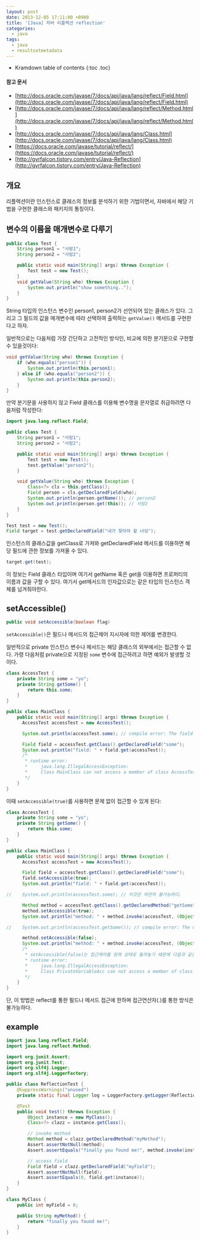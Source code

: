 ```yaml
---
layout: post
date: 2013-12-05 17:11:00 +0900
title: '[Java] 자바 리플렉션 reflection'
categories:
  - java
tags:
  - java
  - resultsetmetadata
---
```


* Kramdown table of contents
{:toc .toc}

#### 참고 문서

- [http://docs.oracle.com/javase/7/docs/api/java/lang/reflect/Field.html](http://docs.oracle.com/javase/7/docs/api/java/lang/reflect/Field.html)
- [http://docs.oracle.com/javase/7/docs/api/java/lang/reflect/Method.html](http://docs.oracle.com/javase/7/docs/api/java/lang/reflect/Method.html)
- [http://docs.oracle.com/javase/7/docs/api/java/lang/Class.html](http://docs.oracle.com/javase/7/docs/api/java/lang/Class.html)
- [https://docs.oracle.com/javase/tutorial/reflect/](https://docs.oracle.com/javase/tutorial/reflect/)
- [http://gyrfalcon.tistory.com/entry/Java-Reflection](http://gyrfalcon.tistory.com/entry/Java-Reflection)


## 개요

리플렉션이란 인스턴스로 클래스의 정보를 분석하기 위한 기법이면서, 자바에서 해당 기법을 구현한 클래스와 패키지의 통칭이다.


## 변수의 이름을 매개변수로 다루기

```java
public class Test {
    String person1 = "사람1";
    String person2 = "사람2";

    public static void main(String[] args) throws Exception {
        Test test = new Test();
    }
    void getValue(String who) throws Exception {
        System.out.println("show something..");
    }
}
```

String 타입의 인스턴스 변수인 person1, person2가 선언되어 있는 클래스가 있다. 그리고 그 필드의 값을 매개변수에 따라 선택하여 출력하는 `getValue()` 메서드를 구현한다고 하자.

일반적으로는 다음처럼 가장 간단하고 고전적인 방식인, 비교에 의한 분기문으로 구현할 수 있을것이다:

```java
void getValue(String who) throws Exception {
    if (who.equals("person1")) {
        System.out.println(this.person1);
    } else if (who.equals("person2")) {
        System.out.println(this.person2);
    }
}
```

만약 분기문을 사용하지 않고 Field 클래스를 이용해 변수명을 문자열로 취급하려면 다음처럼 작성한다:

```java
import java.lang.reflect.Field;

public class Test {
    String person1 = "사람1";
    String person2 = "사람2";

    public static void main(String[] args) throws Exception {
        Test test = new Test();
        test.getValue("person2");
    }

    void getValue(String who) throws Exception {
        Class<?> cls = this.getClass();
        Field person = cls.getDeclaredField(who);
        System.out.println(person.getName()); // person2
        System.out.println(person.get(this)); // 사람2
    }
}
```

```java
Test test = new Test();
Field target = test.getDeclaredField("내가 찾아야 할 녀섴");
```

인스턴스의 클래스값을 getClass로 가져와 getDeclaredField 메서드를 이용하면 해당 필드에 관한 정보를 가져올 수 있다.

```java
target.get(test);
```

이 정보는 Field 클래스 타입이며 여기서 getName 혹은 get을 이용하면 프로퍼티의 이름과 값을 구할 수 있다. 여기서 get메서드의 인자값으로는 같은 타입의 인스턴스 객체를 넘겨줘야한다.


## setAccessible()

```java
public void setAccessible(boolean flag)
```

`setAccessible()`은 필드나 메서드의 접근제어 지시자에 의한 제어를 변경한다.

일반적으로 private 인스턴스 변수나 메서드는 해당 클래스의 외부에서는 접근할 수 없다. 가령 다음처럼 private으로 지정된 `some` 변수에 접근하려고 하면 예외가 발생할 것이다.

```java
class AccessTest {
    private String some = "yo";
    private String getSome() {
        return this.some;
    }
}

public class MainClass {
    public static void main(String[] args) throws Exception {
      AccessTest accessTest = new AccessTest();

      System.out.println(accessTest.some); // compile error: The field AccessTest.some is not visible

      Field field = accessTest.getClass().getDeclaredField("some");
      System.out.println("field: " + field.get(accessTest));
      /*
       * runtime error:
       *     java.lang.IllegalAccessException:
       *     Class MainClass can not access a member of class AccessTest with modifiers "private"
       */
    }
}
```

이때 `setAccessible(true)`를 사용하면 문제 없이 접근할 수 있게 된다:

```java
class AccessTest {
    private String some = "yo";
    private String getSome() {
        return this.some;
    }
}

public class MainClass {
    public static void main(String[] args) throws Exception {
      AccessTest accessTest = new AccessTest();

      Field field = accessTest.getClass().getDeclaredField("some");
      field.setAccessible(true);
      System.out.println("field: " + field.get(accessTest));

//    System.out.println(accessTest.some); // 이것은 여전히 불가능하다.

      Method method = accessTest.getClass().getDeclaredMethod("getSome");
      method.setAccessible(true);
      System.out.println("method: " + method.invoke(accessTest, (Object[]) null));

//    System.out.println(accessTest.getSome()); // compile error: The method getSome() from the type AccessTest is not visible

      method.setAccessible(false);
      System.out.println("method: " + method.invoke(accessTest, (Object[]) null));
      /*
       * setAccessible(false)는 접근제어를 원래 상태로 돌려놓기 때문에 다음과 같은 런타임 에러가 발생할 것이다.
       * runtime error:
       *     java.lang.IllegalAccessException:
       *     Class PrivateVariableAcc can not access a member of class AccessTest with modifiers "private"
       */
    }
}
```

단, 이 방법은 reflect를 통한 필드나 메서드 접근에 한하며 접근연산자(.)를 통한 방식은 불가능하다.


## example

```java
import java.lang.reflect.Field;
import java.lang.reflect.Method;

import org.junit.Assert;
import org.junit.Test;
import org.slf4j.Logger;
import org.slf4j.LoggerFactory;

public class ReflectionTest {
    @SuppressWarnings("unused")
    private static final Logger log = LoggerFactory.getLogger(ReflectionTest.class);

    @Test
    public void test() throws Exception {
        Object instance = new MyClass();
        Class<?> clazz = instance.getClass();

        // invoke method
        Method method = clazz.getDeclaredMethod("myMethod");
        Assert.assertNotNull(method);
        Assert.assertEquals("finally you found me!", method.invoke(instance));

        // access field
        Field field = clazz.getDeclaredField("myField");
        Assert.assertNotNull(field);
        Assert.assertEquals(0, field.get(instance));
    }
}

class MyClass {
    public int myField = 0;

    public String myMethod() {
        return "finally you found me!";
    }
}
```
